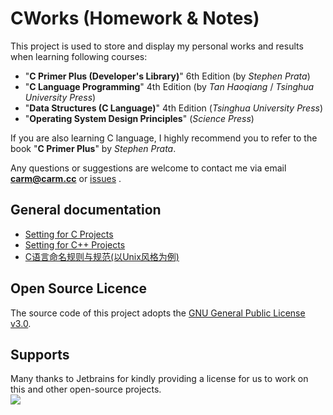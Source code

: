 # CWorks (Homework & Notes)

This project is used to store and display my personal works and results
when learning following courses:
- "**C Primer Plus (Developer's Library)**" 6th Edition (by _Stephen Prata_)
- "**C Language Programming**" 4th Edition (by _Tan Haoqiang_ / _Tsinghua University Press_)
- "**Data Structures (C Language)**" 4th Edition  (_Tsinghua University Press_)
- "**Operating System Design Principles**" (_Science Press_)

If you are also learning C language, I highly recommend you to refer to the book "**C Primer Plus**" by _Stephen Prata_.

Any questions or suggestions are welcome to contact me 
via email [**carm@carm.cc**](mailto:carm@carm.cc) or [issues](https://github.com/CarmJos/CWorks/issues/new) .

## General documentation

- [Setting for C Projects](.doc/SETTINGS_C.md)
- [Setting for C++ Projects](.doc/SETTINGS_CPP.md)
- [C语言命名规则与规范(以Unix风格为例)](.doc/NAME_RULES.md)

## Open Source Licence

The source code of this project adopts the [GNU General Public License v3.0](https://opensource.org/licenses/GPL-3.0).

## Supports

Many thanks to Jetbrains for kindly providing a license for us to work on this and other open-source projects.  
[![](https://resources.jetbrains.com/storage/products/company/brand/logos/jb_beam.svg)](https://www.jetbrains.com/?from=https://github.com/CarmJos/CWorks)
